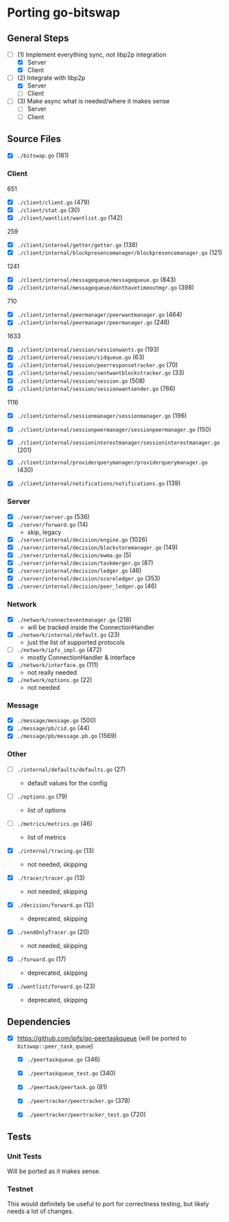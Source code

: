 # Porting go-bitswap 

## General Steps

- [ ] (1) Implement everything sync, not libp2p integration
  - [x] Server
  - [x] Client
- [ ] (2) Integrate with libp2p
  - [x] Server
  - [ ] Client
- [ ] (3) Make async what is needed/where it makes sense
  - [ ] Server
  - [ ] Client

## Source Files

- [x] `./bitswap.go` (181)

### Client

651
- [x] `./client/client.go` (479)
- [x] `./client/stat.go` (30)
- [x] `./client/wantlist/wantlist.go` (142)

259
- [x] `./client/internal/getter/getter.go` (138)
- [x] `./client/internal/blockpresencemanager/blockpresencemanager.go` (121)

1241
- [x] `./client/internal/messagequeue/messagequeue.go` (843)
- [x] `./client/internal/messagequeue/donthavetimeoutmgr.go` (398)

710
- [x] `./client/internal/peermanager/peerwantmanager.go` (464)
- [x] `./client/internal/peermanager/peermanager.go` (246)

1633
- [x] `./client/internal/session/sessionwants.go` (193)
- [x] `./client/internal/session/cidqueue.go` (63)
- [x] `./client/internal/session/peerresponsetracker.go` (70)
- [x] `./client/internal/session/sentwantblockstracker.go` (33)
- [x] `./client/internal/session/session.go` (508)
- [x] `./client/internal/session/sessionwantsender.go` (766)

1116
- [x] `./client/internal/sessionmanager/sessionmanager.go` (196)
- [x] `./client/internal/sessionpeermanager/sessionpeermanager.go` (150)
- [x] `./client/internal/sessioninterestmanager/sessioninterestmanager.go` (201)
- [x] `./client/internal/providerquerymanager/providerquerymanager.go` (430)
- [x] `./client/internal/notifications/notifications.go` (139)


### Server 

- [x] `./server/server.go` (536)
- [x] `./server/forward.go` (14)
    - skip, legacy
- [x] `./server/internal/decision/engine.go` (1026)
- [x] `./server/internal/decision/blockstoremanager.go` (149)
- [x] `./server/internal/decision/ewma.go` (5)
- [x] `./server/internal/decision/taskmerger.go` (87)
- [x] `./server/internal/decision/ledger.go` (46)
- [x] `./server/internal/decision/scoreledger.go` (353)
- [x] `./server/internal/decision/peer_ledger.go` (46)

### Network

- [x] `./network/connecteventmanager.go` (218)
  - will be tracked inside the ConnectionHandler
- [x] `./network/internal/default.go` (23)
  - just the list of supported protocols
- [ ] `./network/ipfs_impl.go` (472)
  - mostly ConnectionHandler & interface
- [x] `./network/interface.go` (111)
  - not really needed
- [x] `./network/options.go` (22)
  - not needed

### Message

- [x] `./message/message.go` (500)
- [x] `./message/pb/cid.go` (44)
- [x] `./message/pb/message.pb.go` (1569)

### Other

- [ ] `./internal/defaults/defaults.go` (27)
  - default values for the config
- [ ] `./options.go` (79)
  - list of options
- [ ] `./metrics/metrics.go` (46)


  - list of metrics
- [x] `./internal/tracing.go` (13)
  - not needed, skipping
- [x] `./tracer/tracer.go` (13)
  - not needed, skipping
- [x] `./decision/forward.go` (12)
  - deprecated, skipping
- [x] `./sendOnlyTracer.go` (20)
  - not needed, skipping
- [x] `./forward.go` (17)
  - deprecated, skipping
- [x] `./wantlist/forward.go` (23)
  - deprecated, skipping

## Dependencies

- [x] https://github.com/ipfs/go-peertaskqueue (will be ported to `bitswap::peer_task_queue`)
  - [x] `./peertaskqueue.go` (346)
  - [x] `./peertaskqueue_test.go` (340)
  - [x] `./peertask/peertask.go` (81)
  - [x] `./peertracker/peertracker.go` (378)
  - [x] `./peertracker/peertracker_test.go` (720)


## Tests

### Unit Tests

Will be ported as it makes sense.

### Testnet

This would definitely be useful to port for correctness testing, but likely needs a lot of changes.

